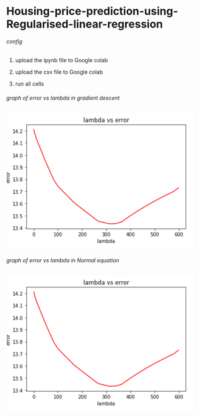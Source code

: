 # Housing-price-prediction-using-Regularised-linear-regression
###### config
1. upload the ipynb file to Google colab

2. upload the csv file to Google colab 

3. run all cells





###### graph of error vs lambda in gradient descent
![g](https://github.com/AmritanshuMukherjee/House_Prediction_Model/blob/bf86ec00aa35715117bd78448aef63b0d7faeaee/NormalEquation.png)


###### graph of error vs lambda in Normal equation
![g](https://github.com/AmritanshuMukherjee/House_Prediction_Model/blob/bf86ec00aa35715117bd78448aef63b0d7faeaee/NormalEquation.png)
